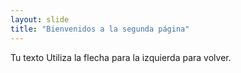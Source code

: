```yaml
---
layout: slide
title: "Bienvenidos a la segunda página"
---
```

Tu texto
Utiliza la flecha para la izquierda para volver.
